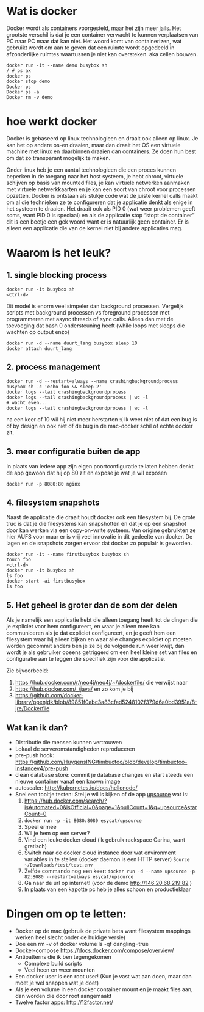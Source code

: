 # Wat is docker
Docker wordt als containers voorgesteld, maar het zijn meer jails. Het grootste verschil is dat je een container verwacht te kunnen verplaatsen van PC naar PC maar dat kan niet. Het woord komt van containerizen, wat gebruikt wordt om aan te geven dat een ruimte wordt opgedeeld in afzonderlijke ruimtes waartussen je niet kan oversteken. aka cellen bouwen.

```
docker run -it --name demo busybox sh
/ # ps ax 
docker ps
docker stop demo
Docker ps
Docker ps -a
Docker rm -v demo
```
# hoe werkt docker
Docker is gebaseerd op linux technologieen en draait ook alleen op linux. Je kan het op andere os-en draaien, maar dan draait het OS een virtuele machine met linux en daarbinnen draaien dan containers. Ze doen hun best om dat zo transparant mogelijk te maken. 

Onder linux heb je een aantal technologieen die een proces kunnen beperken in de toegang naar het host systeem, je hebt chroot, virtuele schijven op basis van mounted files, je kan virtuele netwerken aanmaken met virtuele netwerkkaarten en je kan een soort van chroot voor processen opzetten. Docker is ontstaan als stukje code wat de juiste kernel calls maakt om al die technieken ze te configureren dat je applicatie denkt als enige in het systeem te draaien. Het draait ook als PID 0 (wat weer problemen geeft soms, want PID 0 is speciaal) en als de applicatie stop “stopt de container” dit is een beetje een gek woord want er is natuurlijk geen container. Er is alleen een applicatie die van de kernel niet bij andere applicaties mag. 

# Waarom is het leuk?

## 1. single blocking process
```
docker run -it busybox sh
<Ctrl-d>
```

Dit model is enorm veel simpeler dan background processen. Vergelijk scripts met background processen vs foreground processen met programmeren met async threads of sync calls. Alleen dan met de toevoeging dat bash 0 ondersteuning heeft (while loops met sleeps die wachten op output enzo)

```
docker run -d --name duurt_lang busybox sleep 10
docker attach duurt_lang
```

## 2. process management

```
docker run -d --restart=always --name crashingbackgroundprocess  busybox sh -c 'echo foo && sleep 2'
docker logs --tail crashingbackgroundprocess
docker logs --tail crashingbackgroundprocess | wc -l
# wacht even...
docker logs --tail crashingbackgroundprocess | wc -l
```

na een keer of 10 wil hij niet meer herstarten :( Ik weet niet of dat een bug is of by design en ook niet of de bug in de mac-docker schil of echte docker zit.

## 3. meer configuratie buiten de app
In plaats van iedere app zijn eigen poortconfiguratie te laten hebben denkt de app gewoon dat hij op 80 zit en expose je wat je wil exposen

```
docker run -p 8080:80 nginx
```

## 4. filesystem snapshots
Naast de applicatie die draait houdt docker ook een filesystem bij. De grote truc is dat je die filesystems kan snapshotten en dat je op een snapshot door kan werken via een copy-on-write systeem. Van origine gebruikten ze hier AUFS voor maar er is vrij veel innovatie in dit gedeelte van docker. De lagen en de snapshots zorgen ervoor dat docker zo populair is geworden.

```
docker run -it --name firstbusybox busybox sh
touch foo
<ctrl-d>
docker run -it busybox sh
ls foo
docker start -ai firstbusybox
ls foo 
```

## 5. Het geheel is groter dan de som der delen
Als je namelijk een applicatie hebt die alleen toegang heeft tot de dingen die je expliciet voor hem configureert, en waar je alleen mee kan communiceren als je dat expliciet configureert, en je geeft hem een filesystem waar hij alleen bijkan en waar alle changes expliciet op moeten worden gecommit anders ben je ze bij de volgende run weer kwijt, dan wordt je als gebruiker opeens getriggerd om een heel kleine set van files en configuratie aan te leggen die specifiek zijn voor die applicatie.

Zie bijvoorbeeld: 
 1. https://hub.docker.com/r/neo4j/neo4j/~/dockerfile/ die verwijst naar
 1. https://hub.docker.com/_/java/ en zo kom je bij
 1. https://github.com/docker-library/openjdk/blob/89851f0abc3a83cfad5248102f379d6a0bd3951a/8-jre/Dockerfile

## Wat kan ik dan?

 - Distributie die mensen kunnen vertrouwen
 - Lokaal de serveromstandigheden reproduceren
 - pre-push hook: https://github.com/HuygensING/timbuctoo/blob/develop/timbuctoo-instancev4/pre-push
 - clean database store: commit je database changes en start steeds een nieuwe container vanaf een known image
 - autoscaler: http://kubernetes.io/docs/hellonode/
 - Snel een tooltje testen: Stel je wil is kijken of de app [upsource](https://www.jetbrains.com/upsource/) wat is:
   1. https://hub.docker.com/search/?isAutomated=0&isOfficial=0&page=1&pullCount=1&q=upsource&starCount=0
   1. `docker run -p -it 8080:8080 esycat/upsource`
   1. Speel ermee
   1. Wil je hem op een server?
     1. Vind een leuke docker cloud (ik gebruik rackspace Carina, want gratisch) 
     1. Switch naar de docker cloud instance door wat environment variables in te stellen (docker daemon is een HTTP server)
       `Source ~/Downloads/test/test.env`
   1. Zelfde commando nog een keer:
      `docker run -d --name upsource -p 82:8080 --restart=always esycat/upsource`
   1. Ga naar de url op internet! (voor de demo http://146.20.68.219:82 )
   1. In plaats van een kapotte pc heb je alles schoon en productieklaar

# Dingen om op te letten:

- Docker op de mac (gebruik de private beta want filesystem mappings werken heel slecht onder de huidige versie)
- Doe een rm -v of  docker volume ls -qf dangling=true
- Docker-compose https://docs.docker.com/compose/overview/
- Antipatterns die ik ben tegengekomen
	 - Complexe build scripts 
	 - Veel heen en weer mounten
- Een docker user is een root user! (Kun je vast wat aan doen, maar dan moet je wel snappen wat je doet)
- Als je een volume in een docker container mount en je maakt files aan, dan worden die door root aangemaakt
- Twelve factor apps: http://12factor.net/
